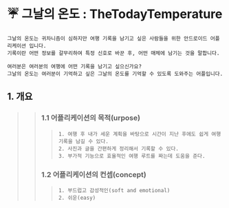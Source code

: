 

# :umbrella: 그날의 온도 : TheTodayTemperature

```
그날의 온도는 귀차니즘이 심하지만 여행 기록을 남기고 싶은 사람들을 위한 안드로이드 어플리케이션 입니다.
기록이란 어떤 정보를 갈무리하여 특정 신호로 바꾼 후, 어떤 매체에 남기는 것을 말합니다.

여러분은 여러분의 여행에 어떤 기록을 남기고 싶으신가요?
그날의 온도는 여러분이 기억하고 싶은 그날의 온도를 기억할 수 있도록 도와주는 어플입니다.
```

## 1. 개요
>> ### 1.1 어플리케이션의 목적(urpose)
>>> ```
>>>1. 여행 후 내가 세운 계획을 바탕으로 시간이 지난 후에도 쉽게 여행 기록을 남길 수 있다.
>>>2. 사진과 글을 간편하게 정리해서 기록할 수 있다.
>>>3. 부가적 기능으로 효율적인 여행 루트를 짜는데 도움을 준다.
>>> ```
>> ### 1.2 어플리케이션의 컨셉(concept)
>>> ```
>>>1. 부드럽고 감성적인(soft and emotional)
>>>2. 쉬운(easy)
>>> ```

